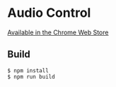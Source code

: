 # Audio Control

[Available in the Chrome Web Store](https://chrome.google.com/webstore/detail/audio-control/cdfpejfoaleflnldflogblbckbcmceid)

## Build

```
$ npm install
$ npm run build
```

